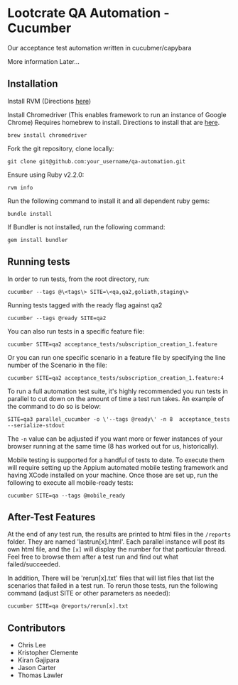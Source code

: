 # Lootcrate QA Automation - Cucumber

Our acceptance test automation written in cucubmer/capybara

More information Later...

## Installation

Install RVM (Directions [here](https://rvm.io/rvm/install))

Install Chromedriver (This enables framework to run an instance of Google Chrome)
Requires homebrew to install. Directions to install that are [here](http://brew.sh).
```console
brew install chromedriver
```

Fork the git repository, clone locally:

```console
git clone git@github.com:your_username/qa-automation.git
```

Ensure using Ruby v2.2.0:
```console
rvm info
```

Run the following command to install it and all dependent ruby gems:
```console
bundle install
```

If Bundler is not installed, run the following command:
```console
gem install bundler
```

## Running tests
In order to run tests, from the root directory, run:

`cucumber --tags @\<tags\> SITE=\<qa,qa2,goliath,staging\>`

Running tests tagged with the ready flag against qa2
```
cucumber --tags @ready SITE=qa2
```

You can also run tests in a specific feature file:
```shell
cucumber SITE=qa2 acceptance_tests/subscription_creation_1.feature
```

Or you can run one specific scenario in a feature file by specifying the line number of the Scenario in the file:
```shell
cucumber SITE=qa2 acceptance_tests/subscription_creation_1.feature:4
```

To run a full automation test suite, it's highly recommended you run tests in parallel to cut down on the amount of time a test run takes.
An example of the command to do so is below:
```shell
SITE=qa3 parallel_cucumber -o \'--tags @ready\' -n 8  acceptance_tests --serialize-stdout
```
The `-n` value can be adjusted if you want more or fewer instances of your browser running at the same time (8 has worked out for us, historically).

Mobile testing is supported for a handful of tests to date. To execute them will require setting up the Appium automated mobile testing framework and having XCode installed on your machine. Once those are set up, run the following to execute all mobile-ready tests:
```shell
cucumber SITE=qa --tags @mobile_ready
```


## After-Test Features
At the end of any test run, the results are printed to html files in the `/reports` folder. They are named 'lastrun[x].html'. Each parallel instance will post its own html file, and the `[x]` will display the number for that particular thread. Feel free to browse them after a test run and find out what failed/succeeded.

In addition, There will be 'rerun[x].txt' files that will list files that list the scenarios that failed in a test run. To rerun those tests, run the following command (adjust SITE or other parameters as needed):
```shell
cucumber SITE=qa @reports/rerun[x].txt
```




## Contributors

* Chris Lee
* Kristopher Clemente
* Kiran Gajipara
* Jason Carter
* Thomas Lawler
